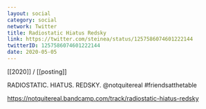 ```yaml
---
layout: social
category: social
network: Twitter
title: Radiostatic Hiatus Redsky
link: https://twitter.com/steinea/status/1257586074601222144
twitterID: 1257586074601222144
date: 2020-05-05
---
```


[[2020]] / [[posting]]

RADIOSTATIC. HIATUS. REDSKY. @notquitereal #friendsatthetable

<https://notquitereal.bandcamp.com/track/radiostatic-hiatus-redsky>
